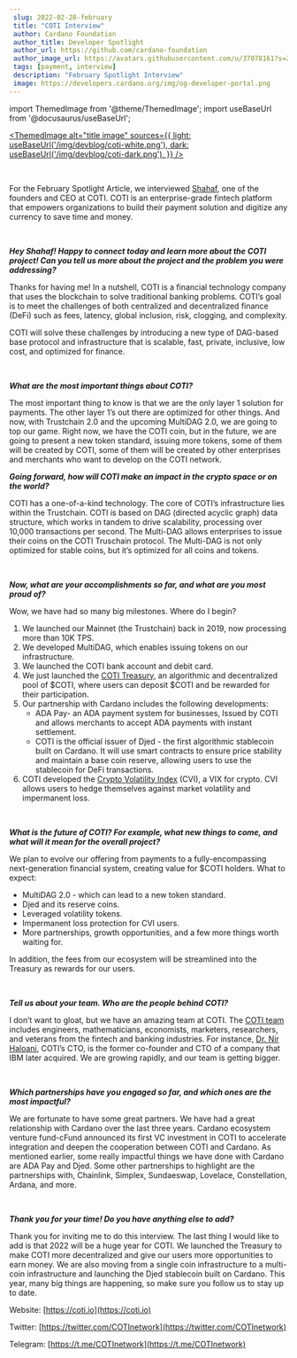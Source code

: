 ```yaml
---
 slug: 2022-02-28-february
 title: "COTI Interview"
 author: Cardano Foundation
 author_title: Developer Spotlight
 author_url: https://github.com/cardano-foundation
 author_image_url: https://avatars.githubusercontent.com/u/37078161?s=200&v=4
 tags: [payment, interview]
 description: "February Spotlight Interview"
 image: https://developers.cardano.org/img/og-developer-portal.png
---
```


 <!-- ![title image](/img/devblog/coti.jpg) -->

import ThemedImage from '@theme/ThemedImage';
import useBaseUrl from '@docusaurus/useBaseUrl';

 [<ThemedImage
alt="title image"
sources={{
    light: useBaseUrl('/img/devblog/coti-white.png'),
    dark: useBaseUrl('/img/devblog/coti-dark.png'),
  }}
/>](https://coti.io)

 <br />

 For the February Spotlight Article, we interviewed [Shahaf](https://twitter.com/shahafbg), one of the founders and CEO at COTI. COTI is an enterprise-grade fintech platform that empowers organizations to build their payment solution and digitize any currency to save time and money.

 <br />

 **_Hey Shahaf! Happy to connect today and learn more about the COTI project! Can you tell us more about the project and the problem you were addressing?_**

 Thanks for having me! In a nutshell, COTI is a financial technology company that uses the blockchain to solve traditional banking problems. COTI’s goal is to meet the challenges of both centralized and decentralized finance (DeFi) such as fees, latency, global inclusion, risk, clogging, and complexity. 

 COTI will solve these challenges by introducing a new type of DAG-based base protocol and infrastructure that is scalable, fast, private, inclusive, low cost, and optimized for finance.

<!-- truncate -->

 <br />

 **_What are the most important things about COTI?_**

 The most important thing to know is that we are the only layer 1 solution for payments. The other layer 1’s out there are optimized for other things. And now, with Trustchain 2.0 and the upcoming MultiDAG 2.0, we are going to top our game. Right now, we have the COTI coin, but in the future, we are going to present a new token standard, issuing more tokens, some of them will be created by COTI, some of them will be created by other enterprises and merchants who want to develop on the COTI network. 
 <br />

 **_Going forward, how will COTI make an impact in the crypto space or on the world?_**

 COTI has a one-of-a-kind technology. The core of COTI’s infrastructure lies within the Trustchain. COTI is based on DAG (directed acyclic graph) data structure, which works in tandem to drive scalability, processing over 10,000 transactions per second. The Multi-DAG allows enterprises to issue their coins on the COTI Truschain protocol. The Multi-DAG is not only optimized for stable coins, but it’s optimized for all coins and tokens.


 <br />

 **_Now, what are your accomplishments so far, and what are you most proud of?_**

 Wow, we have had so many big milestones. Where do I begin?

 1. We launched our Mainnet (the Trustchain) back in 2019, now processing more than 10K TPS.
 2. We developed MultiDAG, which enables issuing tokens on our infrastructure.
 3. We launched the COTI bank account and debit card.
 4. We just launched the [COTI Treasury](https://medium.com/cotinetwork/everything-you-need-to-know-about-the-coti-treasury-b5fd09e1d82a), an algorithmic and decentralized pool of $COTI, where users can deposit $COTI and be rewarded for their participation.
 5. Our partnership with Cardano includes the following developments:
     - ADA Pay- an ADA payment system for businesses, Issued by COTI and allows merchants to accept ADA payments with instant settlement.
     - COTI is the official issuer of Djed - the first algorithmic stablecoin built on Cardano. It will use smart contracts to ensure price stability and maintain a base coin reserve, allowing users to use the stablecoin for DeFi transactions. 
 6. COTI developed the [Crypto Volatility Index](https://cvi.finance/) (CVI), a VIX for crypto. CVI allows users to hedge themselves against market volatility and impermanent loss.

 <br />

 **_What is the future of COTI? For example, what new things to come, and what will it mean for the overall project?_**

 We plan to evolve our offering from payments to a fully-encompassing next-generation financial system, creating value for $COTI holders. What to expect:
 - MultiDAG 2.0 - which can lead to a new token standard.
 - Djed and its reserve coins.
 - Leveraged volatility tokens.
 - Impermanent loss protection for CVI users.
 - More partnerships, growth opportunities, and a few more things worth waiting for. 

 In addition, the fees from our ecosystem will be streamlined into the Treasury as rewards for our users. 

 <br />

 **_Tell us about your team. Who are the people behind COTI?_**

 I don’t want to gloat, but we have an amazing team at COTI. The [COTI team](https://cvi.finance/) includes engineers, mathematicians, economists, marketers, researchers, and veterans from the fintech and banking industries. For instance, [Dr. Nir Haloani](https://www.linkedin.com/in/nir-haloani-324876/), COTI’s CTO, is the former co-founder and CTO of a company that IBM later acquired. We are growing rapidly, and our team is getting bigger.

 <br />

 **_Which partnerships have you engaged so far, and which ones are the most impactful?_**

 We are fortunate to have some great partners. We have had a great relationship with Cardano over the last three years. Cardano ecosystem venture fund-cFund announced its first VC investment in COTI to accelerate integration and deepen the cooperation between COTI and Cardano. As mentioned earlier, some really impactful things we have done with Cardano are ADA Pay and Djed. Some other partnerships to highlight are the partnerships with, Chainlink, Simplex, Sundaeswap, Lovelace, Constellation, Ardana, and more.

 <br />

 **_Thank you for your time! Do you have anything else to add?_**

 Thank you for inviting me to do this interview. The last thing I would like to add is that 2022 will be a huge year for COTI. We launched the Treasury to make COTI more decentralized and give our users more opportunities to earn money. We are also moving from a single coin infrastructure to a multi-coin infrastructure and launching the Djed stablecoin built on Cardano. This year, many big things are happening, so make sure you follow us to stay up to date.

 Website: [https://coti.io](https://coti.io)

 Twitter: [https://twitter.com/COTInetwork](https://twitter.com/COTInetwork)

 Telegram: [https://t.me/COTInetwork](https://t.me/COTInetwork)

 <br />